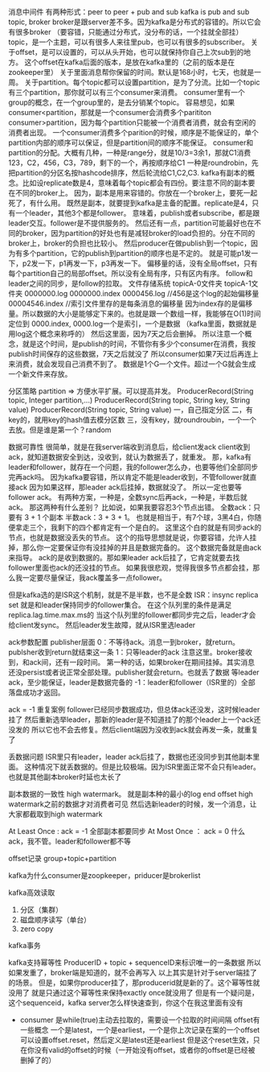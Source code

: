 消息中间件
有两种形式：peer to peer + pub and sub
kafka is pub and sub
topic, broker
broker是跟server差不多。因为kafka是分布式的容错的。所以它会有很多broker
（要容错，只能通过分布式，没分布的话，一个挂就全部挂）
topic，是一个主题，可以有很多人来往里pub，也可以有很多的subscriber。
关于offset，是可以设置的，可以从头开始，也可以就保持你自己上次sub到的地方。
这个offset在kafka后面的版本，是放在kafka里的（之前的版本是在zookeeper里）
关于里面消息帮你保留的时间。默认是168小时，七天，也就是一周。
关于partition。每个topic都可以设置partition，是为了分流。比如一个topic有三个partition，那你就可以有三个consumer来消费。
consumer里有一个group的概念，在一个group里的，是去分销某个topic。
容易想见，如果consumer<partition，那就是一个consumer会消费多个parititon
consumer>partition，因为每个partition只能被一个消费者消费，就会有空闲的消费者出现。
一个consumer消费多个parition的时候，顺序是不能保证的，单个partition内部的顺序可以保证，但是partition间的顺序不能保证。
consumer和partition的分配。大概有几种，一种是range分，就是10/3=3余1，那就C1消费123，C2，456，C3，789，剩下的一个，再按顺序给C1
一种是roundrobin，先把partition的分区名按hashcode排序，然后轮流给C1,C2,C3.
kafka有副本的概念。比如设replicate数是4，意味着每个topic都会有四份。要注意不同的副本要在不同的broker上。
因为，副本是用来容错的。你放在一个broker上，要死一起死了，有什么用。
既然是副本，就要提到kafka是主备的配置。replicate是4，只有一个leader，其他3个都是follower。
意味着，publish或者subscribe，都是跟leader交互。follower是不提供服务的。
然后还有一点，partition可能最好也在不同的broker，因为partition的好处也有是减轻broker的load负担的。分在不同的broker上，broker的负担也比较小。
然后producer在做publish到一个topic，因为有多个partition，它的publish到partition的顺序也是不定的。
就是可能p1发一下，p2发一下，p1再发一下，p3再发一下。
偏移量的话，没有全局offset，只有每个partition自己的局部offset。所以没有全局有序，只有区内有序。
follow和leader之间的同步，是follow的拉取。
文件存储系统
topicA-0文件夹
topicA-1文件夹
0000000.log
0000000.index
0000456.log   //456是这个log的起始偏移量
00004546.index  //索引文件里存的是每条消息的偏移量
因为index存的是偏移量。所以数据的大小是能够定下来的。也就是跟一个数组一样，我能够在O(1)时间定位到
0000.index, 0000.log一个是索引，一个是数据
（kafka里面，数据就是用log这个概念来称呼的）
然后这里面，因为7天之后会删掉。
所以注意一个概念，就是这个时间，是publish的时间，不管你有多少个consumer在消费，我按publish时间保存的这些数据，7天之后就没了
所以consumer如果7天过后再连上来消费，就会发现自己消费不到了。
数据是1个G一个文件。超过一个G就会生成一个新文件来存放。


分区策略
partition => 方便水平扩展。可以提高并发。
ProducerRecord(String topic, Integer partition,...)
ProducerRecord(String topic, String key, String value)
ProducerRecord(String topic, String value)
一，自己指定分区
二，有key的，就用key的hash值去模分区数
三，没有key，就roundroubin，一个一个去放。但是谁是第一个？random


数据可靠性
很简单，就是在我server端收到消息后，给client发ack
client收到ack，就知道数据安全到达，没收到，就认为数据丢了，就重发。
那，kafka有leader和follower，就存在一个问题，我的follower怎么办，也要等他们全部同步完再ack吗。
因为kafka要容错，所以肯定不能是leader收到，不管follower就直接ack
因为如果这样，那leader ack后挂掉，数据就没了。
所以一定也要等follower ack。
有两种方案，一种是，全数sync后再ack，一种是，半数后就ack。
那这两种有什么差别？
比如说，如果我要容忍3个节点出错。
全数ack：只要有 3 + 1 个副本
半数ack：3 + 3 + 1。
也就是相当于，有7个球，3黑4白，你随便拿走三个，我剩下的四个都肯定有一个是白的。
这里这个白的就是有同步ack的节点，也就是数据没丢失的节点。
这个的指导思想就是说，你要容错，允许人挂掉，那么你一定要保证你有没挂掉的并且是数据完备的。
这个数据完备就是由ack来指导。
ack的是收到数据的。那如果leader ack后挂了，它肯定就要去找follower里面也ack的还没挂的节点。
如果我很悲观，觉得我很多节点都会挂，那么我一定要尽量保证，我ack覆盖多一点follower。

但是kafka选的是ISR这个机制，就是不是半数，也不是全数
ISR：insync replica set
就是和leader保持同步的follower集合。
在这个队列里的条件是满足replica.lag.time.max.ms的
当这个队列里的follower都同步完之后，leader才会给client发sync。
然后leader发生故障，就从ISR里选leader

ack参数配置
publisher层面
0：不等待ack。消息一到broker，就return。publsher收到return就结束这一条
1：只等leader的ack
注意这里。broker接收到，和ack间，还有一段时间。
第一种的话，如果broker在期间挂掉。其实消息还没persist或者说正常全部处理。publisher就会return。也就丢了数据
等leader ack，至少能保证，leader是数据完备的
-1：leader和follower（ISR里的）全部落盘成功才返回。


ack = -1 重复案例
follower已经同步数据成功，但总体ack还没发，这时候leader挂了
然后重新选举leader，那新的leader是不知道挂了的那个leader上一个ack还没发的
所以它也不会去修复。然后client端因为没收到ack就会再发一条，就重复了

丢数据问题
ISR里只有leader，leader ack后挂了，数据也还没同步到其他副本里面。
这种情况下就丢数据的。但是比较极端。因为ISR里面正常不会只有leader。也就是其他副本broker时延也太长了



副本数据的一致性
high watermark。
就是副本种的最小的log end offset
high watermark之前的数据才对消费者可见
然后选新leader的时候，发一个消息，让大家都截取到high watermark

At Least Once : ack = -1     全部副本都要同步
At Most Once  ： ack = 0     什么ack，我不管。leader和follower都不等



offset记录
group+topic+partition

 
kafka为什么consumer是zoopkeeper，priducer是brokerlist


kafka高效读取
1. 分区（集群）
2. 磁盘顺序读写（单台）
3. zero copy


kafka事务

kafka支持幂等性
ProducerID + topic + sequenceID来标识唯一的一条数据
所以如果发重了，broker端是知道的，就不会再写入
以上其实是针对于server端挂了的场景。
但是，如果你producer挂了，那producerid就是新的了。这个幂等性就没用了
就是只通过这个幂等性来保持exactly once就没用了
但是有一个疑问是，这个sequenceid，kafka server怎么样快速查到，你这个在我这里面有没有


* consumer
是while(true)主动去拉取的，需要设一个拉取的时间间隔
offset有一些概念
一个是latest，一个是earliest，一个是你上次记录在案的一个offset
可以设置offset.reset，然后定义是latest还是earliest
但是这个reset生效，只在你没有valid的offset的时候（一开始没有offset，或者你的offset是已经被删掉了的）


